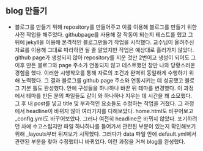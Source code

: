## blog 만들기
- 블로그를 만들기 위해 repository를 만들어주고 이를 이용해 블로그를 만들기 위한 사전 작업을 해주었다. githubpage를 사용해 잘 작동이 되는지 테스트를 했고 그 뒤에 jekyll을 이용해 본격적인 블로그만들기 작업을 시작했다. 교수님이 올려주신 자료를 이용해 그대로 따라하면 될 줄 알았지만 작업은 예상대로 흘러가지 않았다. github page가 생성되지 않아 repository를 지운 것만 2번이고 생성이 되어도 그 이후 만든 블로그와 page 주소가 연동되지 않고 테스트했던 창만 나와 당황스러운 경험을 했다. 이러한 시행착오를 통해 자료의 조건과 완벽히 동일하게 수행하기 위해 노력했다. 그 결과 블로그를 github page 주소와 연동시키는 데 성공했고 블로그 기본 틀도 완성했다. 안에 구성들을 하나하나 바꾼 뒤 테마를 변경했다. 이 과정에서 테마를 만든 분의 파일들도 같이 와 하나하나 지우는 데 시간을 꽤 소모했다. 그 후 내 post를 넣고 title 및 부과적인 요소들도 수정하는 작업을 거쳤다. 그 과정에서 headline이 바뀌지 않아 여러가지를 다해보았다. home.html도 바꾸어보고 _config.yml도 바꾸어보았다. 그러나 여전히 headline은 바뀌지 않았다. 포기하려던 차에 수고스럽지만 파일 하나하나를 들어가서 관련된 부분이 있는지 확인해보기 위해 _layouts부터 뒤져보기 시작했다. 그러다가 data 파일 안에 default.yml에서 관련된 부분을 찾아 수정했더니 바뀌었다. 이런 과정을 거쳐 blog를 완성했다.
